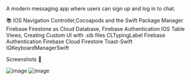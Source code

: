 

A modern messaging app where users can sign up and log in to chat.






📚
IOS Navigation Controller,Cocoapods and the Swift Package Manager
Firebase Firestone as Cloud Database, Firebase Authentication
IOS Table Views, Creating Custom UI with .xib files
CLTypingLabel
Firebase Authentication
Firebase Cloud Firestore
Toast-Swift
IQKeyboardManagerSwift





Screenshots 📸



![image](https://github.com/user-attachments/assets/d2adc66c-ca99-4d55-ac42-ed6fae870559)
![image](https://github.com/user-attachments/assets/b01a0de6-437a-416b-9400-3295eb156c1b)



